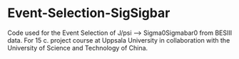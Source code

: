 # Event-Selection-SigSigbar
Code used for the Event Selection of J/psi --> Sigma0Sigmabar0 from BESIII data. For 15 c. project course at Uppsala University in collaboration with the University of Science and Technology of China.
